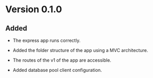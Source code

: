 # Version 0.1.0

## Added

- The express app runs correctly.

* Added the folder structure of the app using a MVC architecture.

- The routes of the v1 of the app are accessible.

* Added database pool client configuration.
